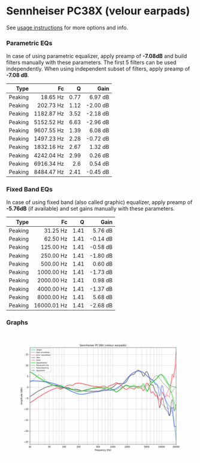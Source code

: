 # Sennheiser PC38X (velour earpads)
See [usage instructions](https://github.com/jaakkopasanen/AutoEq#usage) for more options and info.

### Parametric EQs
In case of using parametric equalizer, apply preamp of **-7.08dB** and build filters manually
with these parameters. The first 5 filters can be used independently.
When using independent subset of filters, apply preamp of **-7.08 dB**.

| Type    | Fc         |    Q | Gain     |
|--------:|-----------:|-----:|---------:|
| Peaking | 18.65 Hz   | 0.77 | 6.97 dB  |
| Peaking | 202.73 Hz  | 1.12 | -2.00 dB |
| Peaking | 1182.87 Hz | 3.52 | -2.18 dB |
| Peaking | 5152.52 Hz | 6.63 | -2.96 dB |
| Peaking | 9607.55 Hz | 1.39 | 6.08 dB  |
| Peaking | 1497.23 Hz | 2.28 | -0.72 dB |
| Peaking | 1832.16 Hz | 2.67 | 1.32 dB  |
| Peaking | 4242.04 Hz | 2.99 | 0.26 dB  |
| Peaking | 6916.34 Hz | 2.6  | 0.54 dB  |
| Peaking | 8484.47 Hz | 2.41 | -0.45 dB |

### Fixed Band EQs
In case of using fixed band (also called graphic) equalizer, apply preamp of **-5.76dB**
(if available) and set gains manually with these parameters.

| Type    | Fc          |    Q | Gain     |
|--------:|------------:|-----:|---------:|
| Peaking | 31.25 Hz    | 1.41 | 5.76 dB  |
| Peaking | 62.50 Hz    | 1.41 | -0.14 dB |
| Peaking | 125.00 Hz   | 1.41 | -0.58 dB |
| Peaking | 250.00 Hz   | 1.41 | -1.80 dB |
| Peaking | 500.00 Hz   | 1.41 | 0.60 dB  |
| Peaking | 1000.00 Hz  | 1.41 | -1.73 dB |
| Peaking | 2000.00 Hz  | 1.41 | 0.98 dB  |
| Peaking | 4000.00 Hz  | 1.41 | -1.37 dB |
| Peaking | 8000.00 Hz  | 1.41 | 5.68 dB  |
| Peaking | 16000.01 Hz | 1.41 | -2.68 dB |

### Graphs
![](./Sennheiser%20PC38X%20(velour%20earpads).png)